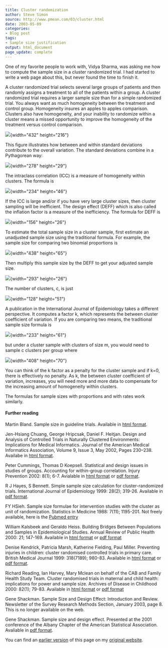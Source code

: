 ```yaml
---
title: Cluster randomization
author: Steve Simon
source: http://www.pmean.com/03/cluster.html
date: 2003-05-09
categories:
- Blog post
tags:
- Sample size justification
output: html_document
page_update: complete
---
```


One of my favorite people to work with, Vidya Sharma, was asking me how to compute the sample size in a cluster randomized trial. I had started to write a web page about this, but never found the time to finish it.

A cluster randomized trial selects several large groups of patients and then randomly assigns a treatment to all of the patients within a group. A cluster randomized trial requires a larger sample size than for a simple randomized trial. You always want as much homogeneity between the treatment and control group. Homogeneity insures an apples to apples comparison. Clusters also have homogeneity, and your inability to randomize within a cluster means a missed opportunity to improve the homogeneity of the treatment versus control comparison.

![](http://www.pmean.com/new-images/03/cluster1.gif){width="432" height="216"}

This figure illustrates how between and within standard deviations contribute to the overall variation. The standard deviations combine in a Pythagorean way:

![](http://www.pmean.com/new-images/03/cluster2.gif){width="278" height="29"}

The intraclass correlation (ICC) is a measure of homogeneity within clusters. The formula is

![](http://www.pmean.com/new-images/03/cluster3.gif){width="234" height="46"}

If the ICC is large and/or if you have very large cluster sizes, then cluster sampling will be inefficient. The design effect (DEFF) which is also called the inflation factor is a measure of the inefficiency. The formula for DEFF is

![](http://www.pmean.com/new-images/03/cluster4.gif){width="156" height="26"}

To estimate the total sample size in a cluster sample, first estimate an unadjusted sample size using the traditional formula. For example, the sample size for comparing two binomial proportions is

![](http://www.pmean.com/new-images/03/cluster7.gif){width="438" height="65"}

Then multiply this sample size by the DEFF to get your adjusted sample size.

![](http://www.pmean.com/new-images/03/cluster8.gif){width="293" height="26"}

The number of clusters, c, is just

![](http://www.pmean.com/new-images/03/cluster9.gif){width="128" height="51"}

A publication in the International Journal of Epidemiology takes a different perspective. It computes a factor k, which represents the between cluster coefficient of variation. If you are comparing two means, the traditional sample size formula is

![](http://www.pmean.com/new-images/03/cluster5.gif){width="233" height="61"}

but under a cluster sample with clusters of size m, you would need to sample c clusters per group where

![](http://www.pmean.com/new-images/03/cluster6.gif){width="408" height="70"}

You can think of the k factor as a penalty for the cluster sample and if k=0, there is effectively no penalty. As k, the between cluster coefficient of variation, increases, you will need more and more data to compensate for the increasing amount of homogeneity within clusters.

The formulas for sample sizes with proportions and with rates work similarly.

#### Further reading

Martin Bland. Sample size in guideline trials. Available in [html format][bla1].

Jen-Hsiang Chuang, George Hripcsak, Daniel F. Heitjan. Design and Analysis of Controlled Trials in Naturally Clustered Environments: Implications for Medical Informatics. Journal of the American Medical Informatics Association, Volume 9, Issue 3, May 2002, Pages 230–238. Availabe in [html format][chu1].

Peter Cummings, Thomas D Koepsell. Statistical and design issues in studies of groups. Accounting for within-group correlation. Injury Prevention 2002: 8(1); 6-7. Avialable in [html format][cum1] or [pdf format][cum2].

R J Hayes, S Bennett. Simple sample size calculation for cluster-randomized trials. International Journal of Epidemiology 1999: 28(2); 319-26. Available in [pdf format][hay1].

FY HSieh. Sample size formulae for intervention studies with the cluster as unit of randomization. Statistics in Medicine 1988: 7(11); 1195-201. Not freely available, here is the [Pubmed entry][hsi1]

William Kalsbeek and Geraldo Heiss. Building Bridges Between Populations and Samples in Epidemiological Studies. Annual Review of Public Health 2000: 21; 147-169. Available in [html format][kal1] or [pdf format][kal2]

Denise Kendrick, Patricia Marsh, Katherine Fielding, Paul Miller. Preventing injuries in children: cluster randomised controlled trials in primary care. British Medical Journal 1999: 318(7189); 980-83. Available in [html format][ken1] or [pdf format][ken2].

Richard Reading, Ian Harvey, Mary Mclean on behalf of the CAB and Family Health Study Team. Cluster randomised trials in maternal and child health: implications for power and sample size. Archives of Disease in Childhood 2000: 82(1); 79-83. Available in [html format][rea1] or [pdf format][rea2]

Gene Shackman. Sample Size and Design Effect: Introduction and Review. Newsletter of the Survey Research Methods Section, January 2003, page 8. This is no longer available on the web.

Gene Shackman. Sample size and design effect. Presented at the 2001 conference of the Albany Chapter of the American Statistical Association. Avaliable in [pdf format][sha1].

You can find an [earlier version][sim1] of this page on my [original website][sim2].

[bla1]: https://www-users.york.ac.uk/~mb55/clust/bupa.htm
[chu1]: https://academic.oup.com/jamia/article/9/3/230/748135
[cum1]: https://injuryprevention.bmj.com/content/8/1/6.full
[cum2]: https://injuryprevention.bmj.com/content/injuryprev/8/1/6.full.pdf
[hay1]: https://academic.oup.com/ije/article-pdf/28/2/319/18477691/280319.pdf
[hsi1]: https://pubmed.ncbi.nlm.nih.gov/3201045/
[kal1]: https://www.annualreviews.org/doi/full/10.1146/annurev.publhealth.21.1.147
[kal2]: https://www.annualreviews.org/doi/pdf/10.1146/annurev.publhealth.21.1.147
[ken1]: http://bmj.com/cgi/content/full/318/7189/980
[ken2]: http://bmj.com/cgi/reprint/318/7189/980.pdf
[rea1]: http://adc.bmjjournals.com/cgi/content/full/82/1/79
[rea2]: http://adc.bmjjournals.com/cgi/reprint/82/1/79.pdf
[sha1]: https://moam.info/sample-size-and-design-effect-oit-web-services_59b10d0c1723ddd8c6ad2b95.html
[sim1]: http://www.pmean.com/03/cluster.html
[sim2]: http://www.pmean.com/original_site.html
